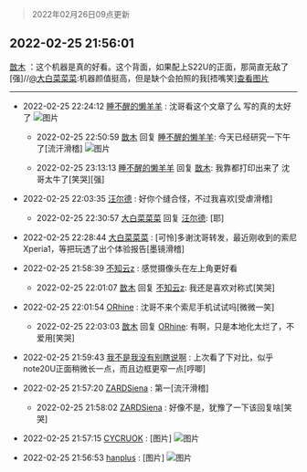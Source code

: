 > 2022年02月26日09点更新
<link rel="stylesheet" href="https://cdn.jsdelivr.net/gh/taotie6/sampleJSON@main/css/photo_show.css">
<meta name="referrer" content="no-referrer" />


 ## 2022-02-25 21:56:01 

 [㪚木](https://www.coolapk.com/feed/33822424?shareKey=NGVjZTU1Y2M1ZThkNjIxOGVmMzQ~) ：这个机器是真的好看。这个背面，如果配上S22U的正面，那简直无敌了[强]//<a class="feed-link-uname" href="/u/大白菜菜菜">@大白菜菜菜</a>:机器颜值挺高，但是缺个会拍照的我[捂嘴笑]<a class="feed-forward-pic" href="http://image.coolapk.com/feed/2022/0225/21/2081020_7146_4683_484@828x828.jpg">查看图片</a> 

<div class="album">
</div>

 ------- 

- 2022-02-25 22:24:12 [睡不醒的懒羊羊](uid=4242505) : 沈哥看这个文章了么 写的真的太好了 ![图片](https://image.coolapk.com/feed/2022/0225/22/4242505_827eb4ec_9050_0738_24@594x13928.jpeg)

    - 2022-02-25 22:50:59 [㪚木](uid=1081091) 回复 [睡不醒的懒羊羊](uid=4242505): 今天已经研究一下午了[流汗滑稽] ![图片](https://image.coolapk.com/feed/2022/0225/22/1081091_422e6baa_0657_9741_977@2494x3325.jpeg)

    - 2022-02-25 23:13:13 [睡不醒的懒羊羊](uid=4242505) 回复 [㪚木](uid=1081091): 我靠都打印出来了 沈哥太牛了[笑哭][强] 

- 2022-02-25 22:03:35 [汪尔德](uid=1595236) : 好你个缝合怪，不过我喜欢[受虐滑稽] 

    - 2022-02-25 22:30:57 [大白菜菜菜](uid=2081020) 回复 [汪尔德](uid=1595236): [耶] 

- 2022-02-25 22:28:44 [大白菜菜菜](uid=2081020) : [可怜]多谢沈哥转发，最近刚收到的索尼Xperia1，等把玩透了出个体验报告[墨镜滑稽] 

- 2022-02-25 21:58:39 [不知云z](uid=5657858) : 感觉摄像头在左上角更好看 

    - 2022-02-25 22:01:07 [㪚木](uid=1081091) 回复 [不知云z](uid=5657858): 我还是喜欢对称式[笑哭] 

- 2022-02-25 22:01:54 [ORhine](uid=3247844) : 沈哥不来个索尼手机试试吗[微微一笑] 

    - 2022-02-25 22:03:03 [㪚木](uid=1081091) 回复 [ORhine](uid=3247844): 有啊，只是本地化太烂了，不爱用[笑哭] 

- 2022-02-25 21:59:43 [我不是我没有别瞎说啊](uid=2231912) : 上次看了下对比，似乎note20U正面稍微长一点，而且边框更窄一点[哼唧] 

- 2022-02-25 21:57:20 [ZARDSiena](uid=2464937) : 第一[流汗滑稽] 

    - 2022-02-25 21:58:02 [ZARDSiena](uid=2464937) : 好像不是，犹豫了一下该回复啥[笑哭] 

- 2022-02-25 21:57:15 [CYCRUOK](uid=4321323) : [图片] ![图片](https://image.coolapk.com/feed/2022/0225/11/4321323_4dfc2629_9981_97_593@1140x746.jpeg)

- 2022-02-25 21:56:53 [hanplus](uid=699112) : [图片] ![图片](https://image.coolapk.com/feed/2022/0225/21/699112_004137bd_7412_1925_682@1140x746.jpeg)

